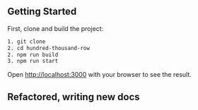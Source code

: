 ## Getting Started

First, clone and build the project:
```bash
1. git clone
2. cd hundred-thousand-row
2. npm run build
3. npm run start
```
Open [http://localhost:3000](http://localhost:3000) with your browser to see the result.


## Refactored, writing new docs 